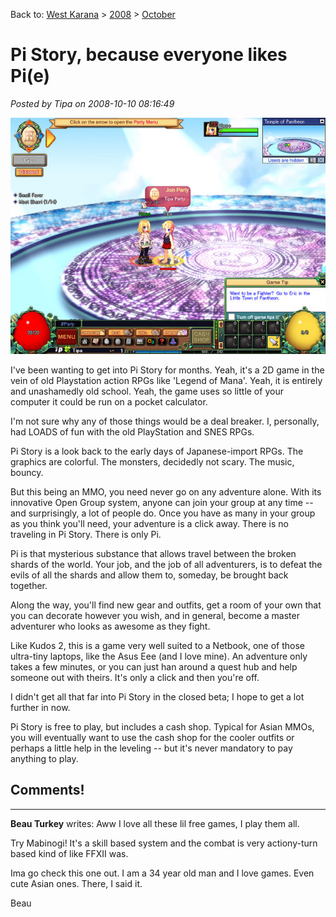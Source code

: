 Back to: [West Karana](/posts/westkarana.md) > [2008](/posts/2008/westkarana.md) > [October](./westkarana.md)
# Pi Story, because everyone likes Pi(e)

*Posted by Tipa on 2008-10-10 08:16:49*

![](../../../uploads/2008/10/pistory-2008-10-10-07-50-48-45.jpg "pistory-2008-10-10-07-50-48-45")

I've been wanting to get into Pi Story for months. Yeah, it's a 2D game in the vein of old Playstation action RPGs like 'Legend of Mana'. Yeah, it is entirely and unashamedly old school. Yeah, the game uses so little of your computer it could be run on a pocket calculator.

I'm not sure why any of those things would be a deal breaker. I, personally, had LOADS of fun with the old PlayStation and SNES RPGs.

Pi Story is a look back to the early days of Japanese-import RPGs. The graphics are colorful. The monsters, decidedly not scary. The music, bouncy.

But this being an MMO, you need never go on any adventure alone. With its innovative Open Group system, anyone can join your group at any time -- and surprisingly, a lot of people do. Once you have as many in your group as you think you'll need, your adventure is a click away. There is no traveling in Pi Story. There is only Pi.

Pi is that mysterious substance that allows travel between the broken shards of the world. Your job, and the job of all adventurers, is to defeat the evils of all the shards and allow them to, someday, be brought back together.

Along the way, you'll find new gear and outfits, get a room of your own that you can decorate however you wish, and in general, become a master adventurer who looks as awesome as they fight.

Like Kudos 2, this is a game very well suited to a Netbook, one of those ultra-tiny laptops, like the Asus Eee (and I love mine). An adventure only takes a few minutes, or you can just han around a quest hub and help someone out with theirs. It's only a click and then you're off.

I didn't get all that far into Pi Story in the closed beta; I hope to get a lot further in now.

Pi Story is free to play, but includes a cash shop. Typical for Asian MMOs, you will eventually want to use the cash shop for the cooler outfits or perhaps a little help in the leveling -- but it's never mandatory to pay anything to play.

## Comments!

---

**Beau Turkey** writes: Aww I love all these lil free games, I play them all. 

 Try Mabinogi! It's a skill based system and the combat is very actiony-turn based kind of like FFXII was. 

 Ima go check this one out. I am a 34 year old man and I love games. Even cute Asian ones. There, I said it.

 Beau

